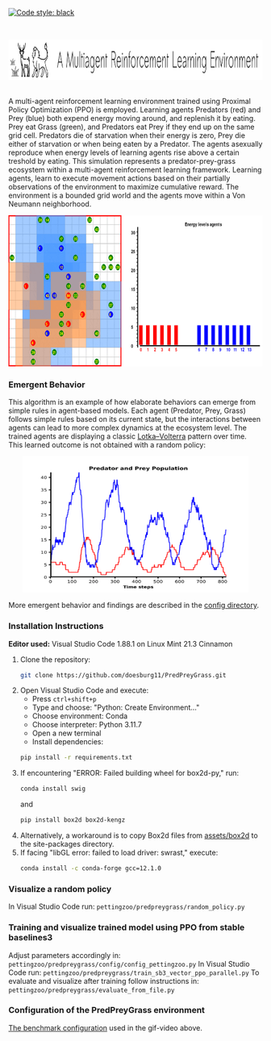 [![Code style: black](https://img.shields.io/badge/code%20style-black-000000.svg)](https://github.com/psf/black)

</br>
<p align="center">
    <img src="https://github.com/doesburg11/PredPreyGrass/blob/main/assets/images/predpreygrass.png" width="1000" height="80"/> 
</p>
</br>
A multi-agent reinforcement learning environment trained using Proximal Policy Optimization (PPO) is employed. Learning agents Predators (red) and Prey (blue) both expend energy moving around, and replenish it by eating. Prey eat Grass (green), and Predators eat Prey if they end up on the same grid cell. Predators die of starvation when their energy is zero, Prey die either of starvation or when being eaten by a Predator. The agents asexually reproduce when energy levels of learning agents rise above a certain treshold by eating. This simulation represents a predator-prey-grass ecosystem within a multi-agent reinforcement learning framework. Learning agents, learn to execute movement actions based on their partially observations of the environment to maximize cumulative reward. The environment is a bounded grid world and the agents move within a Von Neumann neighborhood.
</br>
<p align="center">
    <img src="https://github.com/doesburg11/PredPreyGrass/blob/main/assets/gif/predpreygrass.gif" width="700" height="300"/>
</p>


### Emergent Behavior
This algorithm is an example of how elaborate behaviors can emerge from simple rules in agent-based models. Each agent (Predator, Prey, Grass) follows simple rules based on its current state, but the interactions between agents can lead to more complex dynamics at the ecosystem level. The trained agents are displaying a classic [Lotka–Volterra](https://en.wikipedia.org/wiki/Lotka%E2%80%93Volterra_equations) pattern over time. This learned outcome is not obtained with a random policy:

<p align="center">
    <img src="https://github.com/doesburg11/PredPreyGrass/blob/main/assets/images/PredPreyPopulation_episode.png" width="450" height="270"/>
</p>

More emergent behavior and findings are described in the [config directory](https://github.com/doesburg11/PredPreyGrass/tree/main/pettingzoo/predpreygrass/config).


### Installation Instructions

**Editor used:** Visual Studio Code 1.88.1 on Linux Mint 21.3 Cinnamon

1. Clone the repository: 
   ```bash
   git clone https://github.com/doesburg11/PredPreyGrass.git
   ```
2. Open Visual Studio Code and execute:
   - Press `ctrl+shift+p`
   - Type and choose: "Python: Create Environment..."
   - Choose environment: Conda 
   - Choose interpreter: Python 3.11.7
   - Open a new terminal
   - Install dependencies:
   ```bash
   pip install -r requirements.txt
   ```
3. If encountering "ERROR: Failed building wheel for box2d-py," run:
   ```bash
   conda install swig
   ```
   and
   ```bash
   pip install box2d box2d-kengz
   ```
4. Alternatively, a workaround is to copy Box2d files from [assets/box2d](https://github.com/doesburg11/PredPreyGrass/tree/main/assets/box2d) to the site-packages directory.
5. If facing "libGL error: failed to load driver: swrast," execute:
    ```bash
    conda install -c conda-forge gcc=12.1.0
    
### Visualize a random policy
In Visual Studio Code run:
```pettingzoo/predpreygrass/random_policy.py```

### Training and visualize trained model using PPO from stable baselines3
Adjust parameters accordingly in:
```pettingzoo/predpreygrass/config/config_pettingzoo.py```
In Visual Studio Code run:
```pettingzoo/predpreygrass/train_sb3_vector_ppo_parallel.py```
To evaluate and visualize after training follow instructions in:
```pettingzoo/predpreygrass/evaluate_from_file.py```


### Configuration of the PredPreyGrass environment
[The benchmark configuration](https://github.com/doesburg11/PredPreyGrass/blob/main/pettingzoo/predpreygrass/config/config_pettingzoo_benchmark_1.py) used in the gif-video above.


